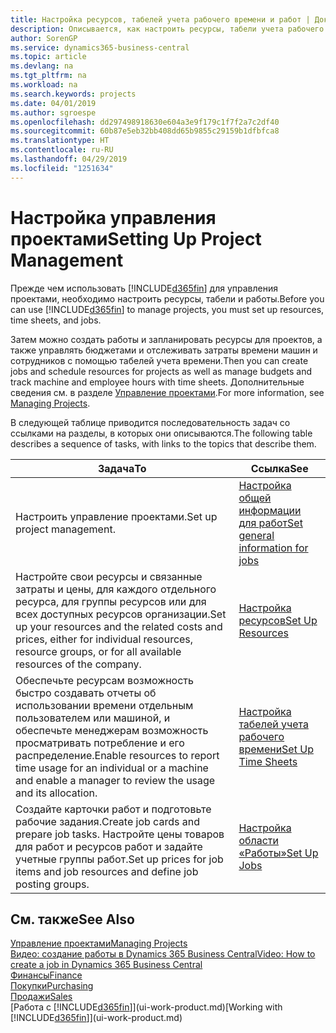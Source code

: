 ```yaml
---
title: Настройка ресурсов, табелей учета рабочего времени и работ | Документы Майкрософт
description: Описывается, как настроить ресурсы, табели учета рабочего времени и работы для управления проектами.
author: SorenGP
ms.service: dynamics365-business-central
ms.topic: article
ms.devlang: na
ms.tgt_pltfrm: na
ms.workload: na
ms.search.keywords: projects
ms.date: 04/01/2019
ms.author: sgroespe
ms.openlocfilehash: dd297498918630e604a3e9f179c1f7f2a7c2df40
ms.sourcegitcommit: 60b87e5eb32bb408dd65b9855c29159b1dfbfca8
ms.translationtype: HT
ms.contentlocale: ru-RU
ms.lasthandoff: 04/29/2019
ms.locfileid: "1251634"
---
```

# <a name="setting-up-project-management"></a><span data-ttu-id="04332-103">Настройка управления проектами</span><span class="sxs-lookup"><span data-stu-id="04332-103">Setting Up Project Management</span></span>
<span data-ttu-id="04332-104">Прежде чем использовать [!INCLUDE[d365fin](includes/d365fin_md.md)] для управления проектами, необходимо настроить ресурсы, табели и работы.</span><span class="sxs-lookup"><span data-stu-id="04332-104">Before you can use [!INCLUDE[d365fin](includes/d365fin_md.md)] to manage projects, you must set up resources, time sheets, and jobs.</span></span>

<span data-ttu-id="04332-105">Затем можно создать работы и запланировать ресурсы для проектов, а также управлять бюджетами и отслеживать затраты времени машин и сотрудников с помощью табелей учета времени.</span><span class="sxs-lookup"><span data-stu-id="04332-105">Then you can create jobs and schedule resources for projects as well as manage budgets and track machine and employee hours with time sheets.</span></span> <span data-ttu-id="04332-106">Дополнительные сведения см. в разделе [Управление проектами](projects-manage-projects.md).</span><span class="sxs-lookup"><span data-stu-id="04332-106">For more information, see [Managing Projects](projects-manage-projects.md).</span></span>  

<span data-ttu-id="04332-107">В следующей таблице приводится последовательность задач со ссылками на разделы, в которых они описываются.</span><span class="sxs-lookup"><span data-stu-id="04332-107">The following table describes a sequence of tasks, with links to the topics that describe them.</span></span>

| <span data-ttu-id="04332-108">Задача</span><span class="sxs-lookup"><span data-stu-id="04332-108">To</span></span> | <span data-ttu-id="04332-109">Ссылка</span><span class="sxs-lookup"><span data-stu-id="04332-109">See</span></span> |
| --- | --- |
| <span data-ttu-id="04332-110">Настроить управление проектами.</span><span class="sxs-lookup"><span data-stu-id="04332-110">Set up project management.</span></span>|[<span data-ttu-id="04332-111">Настройка общей информации для работ</span><span class="sxs-lookup"><span data-stu-id="04332-111">Set general information for jobs</span></span>](projects-how-setup-jobs.md#to-set-general-information-for-jobs)|
| <span data-ttu-id="04332-112">Настройте свои ресурсы и связанные затраты и цены, для каждого отдельного ресурса, для группы ресурсов или для всех доступных ресурсов организации.</span><span class="sxs-lookup"><span data-stu-id="04332-112">Set up your resources and the related costs and prices, either for individual resources, resource groups, or for all available resources of the company.</span></span> |[<span data-ttu-id="04332-113">Настройка ресурсов</span><span class="sxs-lookup"><span data-stu-id="04332-113">Set Up Resources</span></span>](projects-how-setup-resources.md) |
| <span data-ttu-id="04332-114">Обеспечьте ресурсам возможность быстро создавать отчеты об использовании времени отдельным пользователем или машиной, и обеспечьте менеджерам возможность просматривать потребление и его распределение.</span><span class="sxs-lookup"><span data-stu-id="04332-114">Enable resources to report time usage for an individual or a machine and enable a manager to review the usage and its allocation.</span></span> |[<span data-ttu-id="04332-115">Настройка табелей учета рабочего времени</span><span class="sxs-lookup"><span data-stu-id="04332-115">Set Up Time Sheets</span></span>](projects-how-setup-time-sheets.md) |
| <span data-ttu-id="04332-116">Создайте карточки работ и подготовьте рабочие задания.</span><span class="sxs-lookup"><span data-stu-id="04332-116">Create job cards and prepare job tasks.</span></span> <span data-ttu-id="04332-117">Настройте цены товаров для работ и ресурсов работ и задайте учетные группы работ.</span><span class="sxs-lookup"><span data-stu-id="04332-117">Set up prices for job items and job resources and define job posting groups.</span></span> |[<span data-ttu-id="04332-118">Настройка области «Работы»</span><span class="sxs-lookup"><span data-stu-id="04332-118">Set Up Jobs</span></span>](projects-how-setup-jobs.md) |

## <a name="see-also"></a><span data-ttu-id="04332-119">См. также</span><span class="sxs-lookup"><span data-stu-id="04332-119">See Also</span></span>

[<span data-ttu-id="04332-120">Управление проектами</span><span class="sxs-lookup"><span data-stu-id="04332-120">Managing Projects</span></span>](projects-manage-projects.md)  
[<span data-ttu-id="04332-121">Видео: создание работы в Dynamics 365 Business Central</span><span class="sxs-lookup"><span data-stu-id="04332-121">Video: How to create a job in Dynamics 365 Business Central</span></span>](https://www.youtube.com/watch?v=VqaPWr7BWmw)  
[<span data-ttu-id="04332-122">Финансы</span><span class="sxs-lookup"><span data-stu-id="04332-122">Finance</span></span>](finance.md)  
[<span data-ttu-id="04332-123">Покупки</span><span class="sxs-lookup"><span data-stu-id="04332-123">Purchasing</span></span>](purchasing-manage-purchasing.md)  
[<span data-ttu-id="04332-124">Продажи</span><span class="sxs-lookup"><span data-stu-id="04332-124">Sales</span></span>](sales-manage-sales.md)  
<span data-ttu-id="04332-125">[Работа с [!INCLUDE[d365fin](includes/d365fin_md.md)]](ui-work-product.md)</span><span class="sxs-lookup"><span data-stu-id="04332-125">[Working with [!INCLUDE[d365fin](includes/d365fin_md.md)]](ui-work-product.md)</span></span>  
